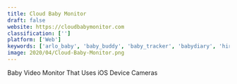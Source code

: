 ```yaml
---
title: Cloud Baby Monitor
draft: false 
website: https://cloudbabymonitor.com
classification: ['']
platform: ['Web']
keywords: ['arlo_baby', 'baby_buddy', 'baby_tracker', 'babydiary', 'hiro_baby', 'little_sleeper', 'monkey_kid_sensor', 'owlet_baby_monitor', 'running_by_gyroscope', 'snoo', 'suzy_snooze', 'withings_sleep']
image: 2020/04/Cloud-Baby-Monitor.png
---
```

Baby Video Monitor That Uses iOS Device Cameras